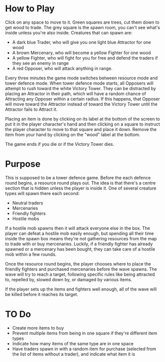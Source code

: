 # How to Play
Click on any space to move to it.
Green squares are trees, cut them down to get wood to trade.
The grey square is the spawn room, you can't see what's inside unless you're also inside.
Creatures that can spawn are:
- A dark blue Trader, who will give you one light blue Attractor for one wood
- A brown Mercenary, who will become a yellow Fighter for one wood
- A yellow Fighter, who will fight for you for free and defend the traders if they see an enemy in range
- A red Opposer, who will attack anything in range.

Every three minutes the game mode switches between resource mode and tower defence mode.
When tower defence mode starts, all Opposers will attempt to rush toward the white Victory Tower.
They can be distracted by placing an Attractor in their path, which will have a random chance of Attracting any Opposer within a certain radius. If this happens, that Opposer will move toward the Attractor instead of toward the Victory Tower until the Attractor fails to Attract it.

Placing an item is done by clicking on its label at the bottom of the screen to put it in the player character's hand and then clicking on a square to instruct the player character to move to that square and place it down.
Remove the item from your hand by clicking on the "wood" label at the bottom.

The game ends if you die or if the Victory Tower dies.

# Purpose
This is supposed to be a tower defence game.
Before the each defence round begins, a resource round plays out.
The idea is that there's a centre section that is hidden unless the player is inside it.
One of several creature types will spawn there each second:
  - Neutral traders
  - Mercenaries
  - Friendly fighters
  - Hostile mobs

If a hostile mob spawns then it will attack everyone else in the box.
The player can defeat a hostile mob easily enough,
but spending all their time inside the spawn box means they're not gathering resources from the map to trade with or buy mercenaries.
Luckily, if a friendly fighter has already spawned or a mercenary has been bought, they can take care of a hostile mob within a few rounds.

Once the resource round begins, the player chooses where to place the friendly fighters and purchased mercenaries before the wave spawns.
The wave will try to reach a target, following specific rules like being attracted to, repelled by, slowed down by, or damaged by various items.

If the player sets up the items and fighters well enough, all of the wave will be killed before it reaches its target.

# TO Do
- Create more items to buy
- Prevent multiple items from being in one square if they're different item types
- Indicate how many items of the same type are in one space
- Have traders spawn in with a random item for purchase (selected from the list of items without a trader), and indicate what item it is
